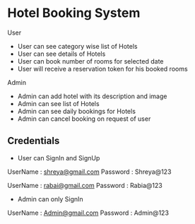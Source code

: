 # Hotel Booking System

User

*  User can see category wise list of Hotels
*  User can see details of Hotels
*  User can book number of rooms for selected date
*  User will receive a reservation token for his booked rooms

Admin

*  Admin can add hotel with its description and image
*  Admin can see list of Hotels
*  Admin can see daily bookings for Hotels
*  Admin can cancel booking on request of user

## Credentials

*  User can SignIn and SignUp

  UserName : shreya@gmail.com
  Password : Shreya@123
  
  UserName : rabai@gmail.com
  Password : Rabia@123

*  Admin can  only SignIn 

  UserName : Admin@gmail.com
  Password : Admin@123


